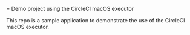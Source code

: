 = Demo project using the CircleCI macOS executor

This repo is a sample application to demonstrate the use of the CircleCI macOS executor. 
